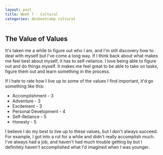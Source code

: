 ```yaml
---
layout: post
title: Week 7 - Cultural
categories: devbootcamp cultural
---
```



The Value of Values
-------------------
It's taken me a while to figure out who I am, and I'm still discovery how to deal with myself but I've come a long way. If I think back about what makes me feel best about myself, it has to self-reliance. I love being able to figure out and do things myself. It makes me feel great to be able to take on tasks, figure them out and learn something in the process.


If I hate to rate how I live up to some of the values I find important, it'd go something like this:  

  - Accomplishment - 3
  - Adventure - 3
  - Excitement - 3
  - Personal Development - 4
  - Self-Reliance - 5
  - Honesty - 5


I believe I do my best to live up to these values, but I don't always succeed. For example, I got into a rut for a while and didn't really accomplish much. I've always had a job, and haven't had much trouble getting by but I definitely haven't accomplished what I'd imagined when I was younger.
